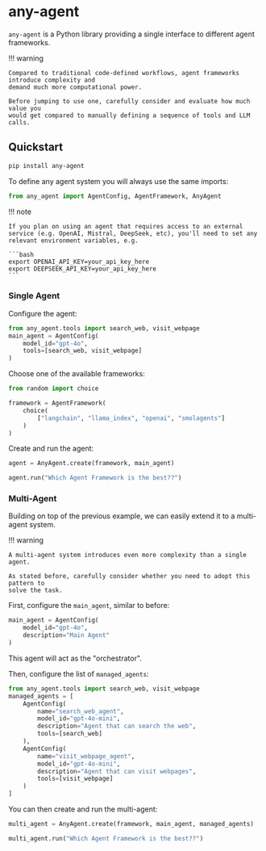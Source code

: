 # **any-agent**

`any-agent` is a Python library providing a single interface to different agent frameworks.

!!! warning

    Compared to traditional code-defined workflows, agent frameworks introduce complexity and
    demand much more computational power.

    Before jumping to use one, carefully consider and evaluate how much value you
    would get compared to manually defining a sequence of tools and LLM calls.

## Quickstart

```bash
pip install any-agent
```

To define any agent system you will always use the same imports:

```python
from any_agent import AgentConfig, AgentFramework, AnyAgent
```

!!! note

    If you plan on using an agent that requires access to an external service (e.g. OpenAI, Mistral, DeepSeek, etc), you'll need to set any relevant environment variables, e.g.

    ```bash
    export OPENAI_API_KEY=your_api_key_here
    export DEEPSEEK_API_KEY=your_api_key_here
    ```

### Single Agent

Configure the agent:

```python
from any_agent.tools import search_web, visit_webpage
main_agent = AgentConfig(
    model_id="gpt-4o",
    tools=[search_web, visit_webpage]
)
```

Choose one of the available frameworks:

```python
from random import choice

framework = AgentFramework(
    choice(
        ["langchain", "llama_index", "openai", "smolagents"]
    )
)
```

Create and run the agent:

```python
agent = AnyAgent.create(framework, main_agent)

agent.run("Which Agent Framework is the best??")
```

### Multi-Agent

Building on top of the previous example, we can easily extend it to a multi-agent system.

!!! warning

    A multi-agent system introduces even more complexity than a single agent.

    As stated before, carefully consider whether you need to adopt this pattern to
    solve the task.

First, configure the `main_agent`, similar to before:

```python
main_agent = AgentConfig(
    model_id="gpt-4o",
    description="Main Agent"
)
```

This agent will act as the "orchestrator".

Then, configure the list of `managed_agents`:

```python
from any_agent.tools import search_web, visit_webpage
managed_agents = [
    AgentConfig(
        name="search_web_agent",
        model_id="gpt-4o-mini",
        description="Agent that can search the web",
        tools=[search_web]
    ),
    AgentConfig(
        name="visit_webpage_agent",
        model_id="gpt-4o-mini",
        description="Agent that can visit webpages",
        tools=[visit_webpage]
    )
]
```

You can then create and run the multi-agent:

```python
multi_agent = AnyAgent.create(framework, main_agent, managed_agents)

multi_agent.run("Which Agent Framework is the best??")
```

